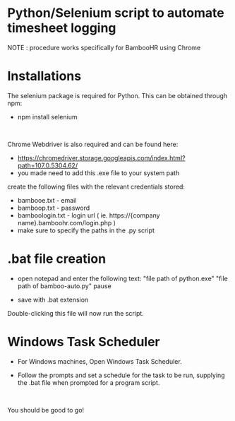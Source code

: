 # Python/Selenium script to automate timesheet logging

NOTE : procedure works specifically for BambooHR using Chrome <br>

# Installations

The selenium package is required for Python. This can be obtained through npm: <br>

  - npm install selenium <br> 
  <br>
  
Chrome Webdriver is also required and can be found here:

  - https://chromedriver.storage.googleapis.com/index.html?path=107.0.5304.62/
  - you made need to add this .exe file to your system path
  
 create the following files with the relevant credentials stored:
 
  - bambooe.txt - email
  - bamboop.txt - password
  - bamboologin.txt - login url ( ie. https://{company name}.bamboohr.com/login.php )
  - make sure to specify the paths in the .py script

# .bat file creation

  - open notepad and enter the following text:
"file path of python.exe" "file path of bamboo-auto.py" pause

  - save with .bat extension

Double-clicking this file will now run the script.

# Windows Task Scheduler

  - For Windows machines, Open Windows Task Scheduler.

  - Follow the prompts and set a schedule for the task to be run, supplying the .bat file when prompted for a program script.

<br> 

You should be good to go!

